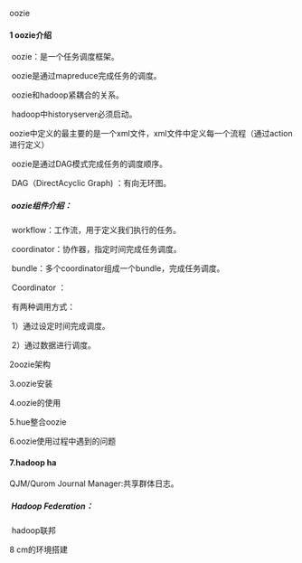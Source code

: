 oozie

#### 1 oozie介绍

​	oozie：是一个任务调度框架。

​	oozie是通过mapreduce完成任务的调度。

​	oozie和hadoop紧耦合的关系。

​	hadoop中historyserver必须启动。

​	oozie中定义的最主要的是一个xml文件，xml文件中定义每一个流程（通过action进行定义）

​	oozie是通过DAG模式完成任务的调度顺序。

​	DAG（DirectAcyclic Graph)	：有向无环图。



##### ​	oozie组件介绍：

​	workflow：工作流，用于定义我们执行的任务。

​	coordinator：协作器，指定时间完成任务调度。

​	bundle：多个coordinator组成一个bundle，完成任务调度。

​	Coordinator ：

​	有两种调用方式：

​	1）通过设定时间完成调度。

​	2）通过数据进行调度。

2oozie架构

3.oozie安装

4.oozie的使用

5.hue整合oozie

6.oozie使用过程中遇到的问题

#### 7.hadoop ha

QJM/Qurom Journal Manager:共享群体日志。

##### ​	Hadoop Federation：

​		hadoop联邦

8 cm的环境搭建

